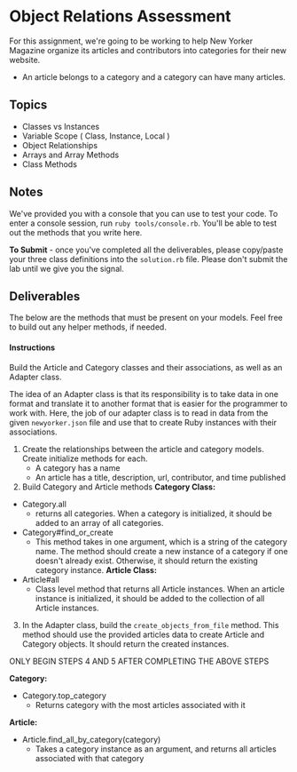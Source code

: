 # Object Relations Assessment

For this assignment, we're going to be working to help New Yorker Magazine organize its articles and contributors into categories for their new website.

- An article belongs to a category and a category can have many articles.

## Topics

+ Classes vs Instances
+ Variable Scope ( Class, Instance, Local )
+ Object Relationships
+ Arrays and Array Methods
+ Class Methods

## Notes

We've provided you with a console that you can use to test your code. To enter a console session, run `ruby tools/console.rb`. You'll be able to test out the methods that you write here.

**To Submit** - once you've completed all the deliverables, please copy/paste your three class definitions into the `solution.rb` file. Please don't submit the lab until we give you the signal.

## Deliverables
The below are the methods that must be present on your models. Feel free to build out any helper methods, if needed.

#### Instructions

Build the Article and Category classes and their associations, as well as an Adapter class.

The idea of an Adapter class is that its responsibility is to take data in one format and translate it to another format that is easier for the programmer to work with.  Here, the job of our adapter class is to read in data from the given `newyorker.json` file and use that to create Ruby instances with their associations.

1. Create the relationships between the article and category models. Create initialize methods for each.
   - A category has a name
   - An article has a title, description, url, contributor, and time published
2. Build Category and Article methods
  **Category Class:**
  - Category.all
    + returns all categories. When a category is initialized, it should be added to an array of all categories.
  - Category#find_or_create
    + This method takes in one argument, which is a string of the category name. The method should create a new instance of a category if one doesn't already exist. Otherwise, it should return the existing category instance.
    **Article Class:**
  - Article#all
    + Class level method that returns all Article instances. When an article instance is initialized, it should be added to the collection of all Article instances.
3. In the Adapter class, build the `create_objects_from_file` method. This method should use the provided articles data to create Article and Category objects. It should return the created instances.     

ONLY BEGIN STEPS 4 AND 5 AFTER COMPLETING THE ABOVE STEPS

**Category:**
- Category.top_category
  + Returns category with the most articles associated with it

**Article:**
- Article.find_all_by_category(category)
  + Takes a category instance as an argument, and returns all articles associated with that category
